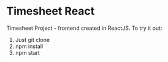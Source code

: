 # Timesheet React
Timesheet Project - frontend created in ReactJS. To try it out:

1. Just git clone
2. npm install
3. npm start
